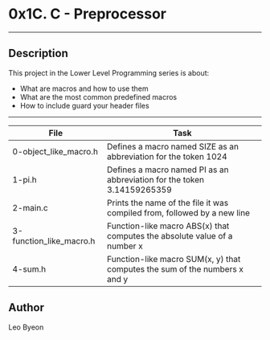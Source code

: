 # 0x1C. C - Preprocessor
---
## Description

This project in the Lower Level Programming series is about:
* What are macros and how to use them
* What are the most common predefined macros
* How to include guard your header files

---
File|Task
---|---
0-object_like_macro.h | Defines a macro named SIZE as an abbreviation for the token 1024
1-pi.h | Defines a macro named PI as an abbreviation for the token 3.14159265359
2-main.c | Prints the name of the file it was compiled from, followed by a new line
3-function_like_macro.h | Function-like macro ABS(x) that computes the absolute value of a number x
4-sum.h | Function-like macro SUM(x, y) that computes the sum of the numbers x and y


## Author
Leo Byeon
